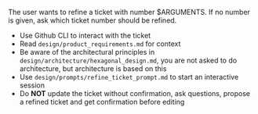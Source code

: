 The user wants to refine a ticket with number $ARGUMENTS. If no number is given, ask which ticket number should be refined.

- Use Github CLI to interact with the ticket
- Read `design/product_requirements.md` for context
- Be aware of the architectural principles in `design/architecture/hexagonal_design.md`, you are not asked to do architecture, but architecture is based on this
- Use `design/prompts/refine_ticket_prompt.md` to start an interactive session
- Do **NOT** update the ticket without confirmation, ask questions, propose a refined ticket and get confirmation before editing